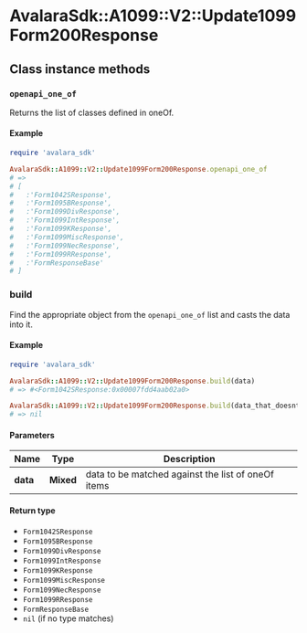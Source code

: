 # AvalaraSdk::A1099::V2::Update1099Form200Response

## Class instance methods

### `openapi_one_of`

Returns the list of classes defined in oneOf.

#### Example

```ruby
require 'avalara_sdk'

AvalaraSdk::A1099::V2::Update1099Form200Response.openapi_one_of
# =>
# [
#   :'Form1042SResponse',
#   :'Form1095BResponse',
#   :'Form1099DivResponse',
#   :'Form1099IntResponse',
#   :'Form1099KResponse',
#   :'Form1099MiscResponse',
#   :'Form1099NecResponse',
#   :'Form1099RResponse',
#   :'FormResponseBase'
# ]
```

### build

Find the appropriate object from the `openapi_one_of` list and casts the data into it.

#### Example

```ruby
require 'avalara_sdk'

AvalaraSdk::A1099::V2::Update1099Form200Response.build(data)
# => #<Form1042SResponse:0x00007fdd4aab02a0>

AvalaraSdk::A1099::V2::Update1099Form200Response.build(data_that_doesnt_match)
# => nil
```

#### Parameters

| Name | Type | Description |
| ---- | ---- | ----------- |
| **data** | **Mixed** | data to be matched against the list of oneOf items |

#### Return type

- `Form1042SResponse`
- `Form1095BResponse`
- `Form1099DivResponse`
- `Form1099IntResponse`
- `Form1099KResponse`
- `Form1099MiscResponse`
- `Form1099NecResponse`
- `Form1099RResponse`
- `FormResponseBase`
- `nil` (if no type matches)

